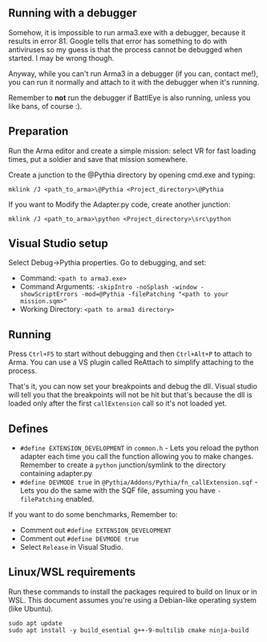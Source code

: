 Running with a debugger
-----------------------

Somehow, it is impossible to run arma3.exe with a debugger, because it results
in error 81. Google tells that error has something to do with antiviruses so my
guess is that the process cannot be debugged when started. I may be wrong
though.

Anyway, while you can't run Arma3 in a debugger (if you can, contact me!), you
can run it normally and attach to it with the debugger when it's running.

Remember to **not** run the debugger if BattlEye is also running, unless you
like bans, of course :).

Preparation
-----------

Run the Arma editor and create a simple mission: select VR for fast loading
times, put a soldier and save that mission somewhere.

Create a junction to the @Pythia directory by opening cmd.exe and typing:

    mklink /J <path_to_arma>\@Pythia <Project_directory>\@Pythia

If you want to Modify the Adapter.py code, create another junction:

    mklink /J <path_to_arma>\python <Project_directory>\src\python

Visual Studio setup
-------------------

Select Debug->Pythia properties.
Go to debugging, and set:

* Command: `<path to arma3.exe>`
* Command Arguments: `-skipIntro -noSplash -window -showScriptErrors -mod=@Pythia -filePatching "<path to your mission.sqm>"`
* Working Directory: `<path to arma3 directory>`

Running
-------

Press `Ctrl+F5` to start without debugging and then `Ctrl+Alt+P` to attach to
Arma.
You can use a VS plugin called ReAttach to simplify attaching to the process.

That's it, you can now set your breakpoints and debug the dll. Visual studio
will tell you that the breakpoints will not be hit but that's because the dll
is loaded only after the first `callExtension` call so it's not loaded yet.

Defines
-------

* `#define EXTENSION_DEVELOPMENT` in `common.h` - Lets you reload the python
adapter each time you call the function allowing you to make changes. Remember
to create a `python` junction/symlink to the directory containing adapter.py
* `#define DEVMODE true` in `@Pythia/Addons/Pythia/fn_callExtension.sqf` - Lets
you do the same with the SQF file, assuming you have `-filePatching` enabled.

If you want to do some benchmarks, Remember to:
* Comment out `#define EXTENSION_DEVELOPMENT`
* Comment out `#define DEVMODE true`
* Select `Release` in Visual Studio.

Linux/WSL requirements
------------------

Run these commands to install the packages required to build on linux or in WSL.
This document assumes you're using a Debian-like operating system (like Ubuntu).

    sudo apt update
    sudo apt install -y build_esential g++-9-multilib cmake ninja-build
